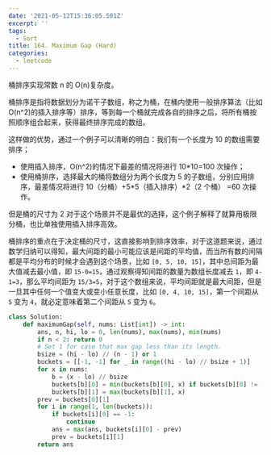 ```yaml
---
date: '2021-05-12T15:36:05.501Z'
excerpt: ''
tags:
  - Sort
title: 164. Maximum Gap (Hard)
categories:
  - leetcode
---
```


桶排序实现常数 n 的 O(n)复杂度。

桶排序是指将数据划分为诺干子数组，称之为桶，在桶内使用一般排序算法（比如 O(n^2)的插入排序等）排序，等到每一个桶就完成各自的排序之后，将所有桶按照顺序组合起来，获得最终排序完成的数组。

这样做的优势，通过一个例子可以清晰的明白：我们有一个长度为 10 的数组需要排序；

- 使用插入排序，O(n^2)的情况下最差的情况将进行 10\*10=100 次操作；
- 使用桶排序，选择最大的桶将数组分为两个长度为 5 的子数组，分别应用排序，最差情况将进行 10（分桶）+5\*5（插入排序）\*2（2 个桶） =60 次操作。

但是桶的尺寸为 2 对于这个场景并不是最优的选择，这个例子解释了就算用极限分桶，也比单独使用插入排序高效。

桶排序的重点在于决定桶的尺寸，这直接影响到排序效率，对于这道题来说，通过数学归纳可以得知，最大间距的最小可能应该是间距的平均值，而当所有数的间隔都是平均分布的时候才会遇到这个场景，比如 `[0, 5, 10, 15]`，其中总间距为最大值减去最小值，即 `15-0=15`，通过观察得知间距的数量为数组长度减去 `1`，即 `4-1=3`，那么平均间距为 `15/3=5`，对于这个数组来说，平均间距就是最大间距，但是一旦其中任何一个值变大或变小任意长度，比如 `[0, 4, 10, 15]`，第一个间距从 `5` 变为 `4`，就必定意味着第二个间距从 `5` 变为 `6`。

```python
class Solution:
    def maximumGap(self, nums: List[int]) -> int:
        ans, n, hi, lo = 0, len(nums), max(nums), min(nums)
        if n < 2: return 0
        # Set 1 for case that max gap less than its length.
        bsize = (hi - lo) // (n - 1) or 1
        buckets = [[-1, -1] for _ in range((hi - lo) // bsize + 1)]
        for x in nums:
            b = (x - lo) // bsize
            buckets[b][0] = min(buckets[b][0], x) if buckets[b][0] != -1 else x
            buckets[b][1] = max(buckets[b][1], x)
        prev = buckets[0][1]
        for i in range(1, len(buckets)):
            if buckets[i][0] == -1:
                continue
            ans = max(ans, buckets[i][0] - prev)
            prev = buckets[i][1]
        return ans
```

